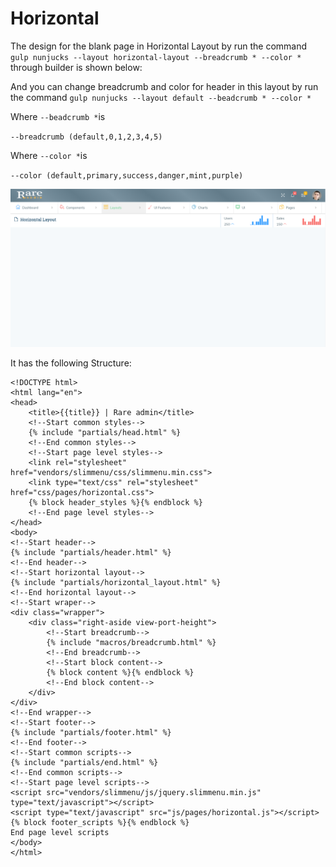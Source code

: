 # Horizontal

The design for the blank page in Horizontal Layout by run the command `gulp nunjucks --layout horizontal-layout --breadcrumb * --color *` through builder is shown below:

And you can change breadcrumb and color for header in this layout by run the command `gulp nunjucks --layout default --beadcrumb * --color *`

Where `--beadcrumb *`is

`--breadcrumb (default,0,1,2,3,4,5)`

Where `--color *`is

`--color (default,primary,success,danger,mint,purple)`

![](../../.gitbook/assets/rare72.png)

It has the following Structure:

```text
<!DOCTYPE html>
<html lang="en">
<head>
    <title>{{title}} | Rare admin</title>
    <!--Start common styles-->
    {% include "partials/head.html" %}
    <!--End common styles-->
    <!--Start page level styles-->
    <link rel="stylesheet" href="vendors/slimmenu/css/slimmenu.min.css">
    <link type="text/css" rel="stylesheet" href="css/pages/horizontal.css">
    {% block header_styles %}{% endblock %}
    <!--End page level styles-->
</head>
<body>
<!--Start header-->
{% include "partials/header.html" %}
<!--End header-->
<!--Start horizontal layout-->
{% include "partials/horizontal_layout.html" %}
<!--End horizontal layout-->
<!--Start wraper-->
<div class="wrapper">
    <div class="right-aside view-port-height">
        <!--Start breadcrumb-->
        {% include "macros/breadcrumb.html" %}
        <!--End breadcrumb-->
        <!--Start block content-->
        {% block content %}{% endblock %}
        <!--End block content-->
    </div>
</div>
<!--End wrapper-->
<!--Start footer-->
{% include "partials/footer.html" %}
<!--End footer-->
<!--Start common scripts-->
{% include "partials/end.html" %}
<!--End common scripts-->
<!--Start page level scripts-->
<script src="vendors/slimmenu/js/jquery.slimmenu.min.js" type="text/javascript"></script>
<script type="text/javascript" src="js/pages/horizontal.js"></script>
{% block footer_scripts %}{% endblock %}
End page level scripts
</body>
</html>
```

